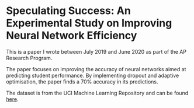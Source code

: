 # Speculating Success: An Experimental Study on Improving Neural Network Efficiency

This is a paper I wrote between July 2019 and June 2020 as part of the AP Research Program.

The paper focuses on improving the accuracy of neural networks aimed at predicting student performance.
By implementing dropout and adaptive optimisation, the paper finds a 70% accuracy in its predictions.

The dataset is from the UCI Machine Learning Repository and can be found [here](https://archive.ics.uci.edu/ml/datasets/student+performance).
